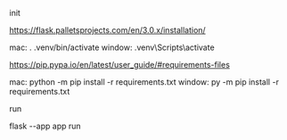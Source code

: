init

https://flask.palletsprojects.com/en/3.0.x/installation/

mac:
. .venv/bin/activate
window:
.venv\Scripts\activate

https://pip.pypa.io/en/latest/user_guide/#requirements-files

mac: 
python -m pip install -r requirements.txt
window:
py -m pip install -r requirements.txt


run

flask --app app run


